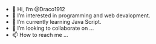 - 👋 Hi, I’m @Draco1912
- 👀 I’m interested in programming and web devalopment.
- 🌱 I’m currently learning Java Script.
- 💞️ I’m looking to collaborate on ...
- 📫 How to reach me ...

<!---
Draco1912/Draco1912 is a ✨ special ✨ repository because its `README.md` (this file) appears on your GitHub profile.
You can click the Preview link to take a look at your changes.
--->
